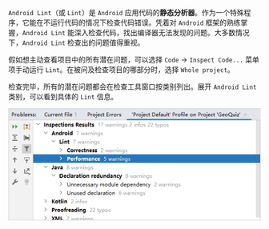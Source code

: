 `Android Lint`（或 `Lint`）是 `Android` 应用代码的**静态分析器**。作为一个特殊程序，它能在不运行代码的情况下检查代码错误。凭着对 `Android` 框架的熟练掌握，`Android Lint` 能深入检查代码，找出编译器无法发现的问题。大多数情况下，`Android Lint` 检查出的问题值得重视。

假如想主动查看项目中的所有潜在问题，可以选择 `Code` -> `Inspect Code...` 菜单项手动运行 `Lint`。在被问及检查项目的哪部分时，选择 `Whole project`。

检查完毕，所有的潜在问题都会在检查工具窗口按类别列出。展开 `Android Lint` 类别，可以看到具体的 `Lint` 信息。

![33](./images/33.png)
